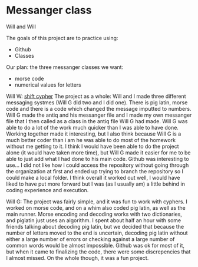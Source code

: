 # Messanger class 
Will and Will

The goals of this project are to practice using: 
* Github 
* Classes 

Our plan: 
the three messanger classes we want: 
* morse code 
* numerical values for letters 

Will W: 
[shift cypher](https://www.khanacademy.org/computing/computer-science/cryptography/ciphers/a/shift-cipher)
The project as a whole: Will and I made three different messaging systmes (Will G did two and I did one). There is pig latin, morse code and there is a code which changed the message imputted to numbers. Will G made the antiq and his messanger file and I made my own messanger file that I then called as a class in the antiq file Will G had made. 
Will G was able to do a lot of the work much quicker than I was able to have done. Working together made it interesting, but I also think because Will G is a much better coder than i am he was able to do most of the homework without me getting to it. I think I would have been able to do the project alone (it would have taken more time), but Will G made it easier for me to be able to just add what I had done to his main code. Github was interesting to use... I did not like how i could access the repository without going through the organization at first and ended up trying to branch the repository so I could make a local folder. I think overall it worked out well, I would have liked to have put more forward but I was (as I usually am) a little behind in coding experience and execution. 

Will G:
The project was fairly simple, and it was fun to work with cyphers. I worked on morse code, and on a whim also coded pig latin, as well as the main runner. Morse encoding and decoding works with two dictionaries, and piglatin just uses an algorithm. I spent about half an hour with some friends talking about decoding pig latin, but we decided that because the number of letters moved to the end is uncertain, decoding pig latin without either a large number of errors or checking against a large number of common words would be almost impossible. Github was ok for most of it, but when it came to finalizing the code, there were some discrepencies that I almost missed. On the whole though, it was a fun project.